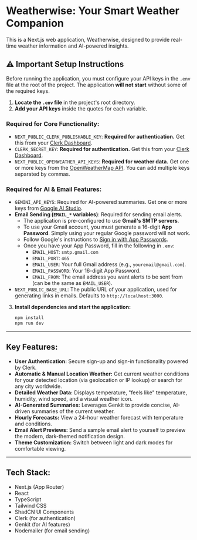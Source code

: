# Weatherwise: Your Smart Weather Companion

This is a Next.js web application, Weatherwise, designed to provide real-time weather information and AI-powered insights.

## ⚠️ Important Setup Instructions

Before running the application, you must configure your API keys in the `.env` file at the root of the project. The application **will not start** without some of the required keys.

1.  **Locate the `.env` file** in the project's root directory.
2.  **Add your API keys** inside the quotes for each variable.

### Required for Core Functionality:
*   `NEXT_PUBLIC_CLERK_PUBLISHABLE_KEY`: **Required for authentication.** Get this from your [Clerk Dashboard](https://dashboard.clerk.com/).
*   `CLERK_SECRET_KEY`: **Required for authentication.** Get this from your [Clerk Dashboard](https://dashboard.clerk.com/).
*   `NEXT_PUBLIC_OPENWEATHER_API_KEYS`: **Required for weather data.** Get one or more keys from the [OpenWeatherMap API](https://openweathermap.org/api). You can add multiple keys separated by commas.

### Required for AI & Email Features:
*   `GEMINI_API_KEYS`: Required for AI-powered summaries. Get one or more keys from [Google AI Studio](https://aistudio.google.com/).
*   **Email Sending (`EMAIL_*` variables)**: Required for sending email alerts.
    *   The application is pre-configured to use **Gmail's SMTP servers**.
    *   To use your Gmail account, you must generate a 16-digit **App Password**. Simply using your regular Google password will not work.
    *   Follow Google's instructions to [Sign in with App Passwords](https://support.google.com/accounts/answer/185833).
    *   Once you have your App Password, fill in the following in `.env`:
        *   `EMAIL_HOST`: `smtp.gmail.com`
        *   `EMAIL_PORT`: `465`
        *   `EMAIL_USER`: Your full Gmail address (e.g., `youremail@gmail.com`).
        *   `EMAIL_PASSWORD`: Your 16-digit App Password.
        *   `EMAIL_FROM`: The email address you want alerts to be sent from (can be the same as `EMAIL_USER`).
*   `NEXT_PUBLIC_BASE_URL`: The public URL of your application, used for generating links in emails. Defaults to `http://localhost:3000`.

3.  **Install dependencies and start the application:**
    ```bash
    npm install
    npm run dev
    ```

---

## Key Features:

*   **User Authentication:** Secure sign-up and sign-in functionality powered by Clerk.
*   **Automatic & Manual Location Weather:** Get current weather conditions for your detected location (via geolocation or IP lookup) or search for any city worldwide.
*   **Detailed Weather Data:** Displays temperature, "feels like" temperature, humidity, wind speed, and a visual weather icon.
*   **AI-Generated Summaries:** Leverages Genkit to provide concise, AI-driven summaries of the current weather.
*   **Hourly Forecasts:** View a 24-hour weather forecast with temperature and conditions.
*   **Email Alert Previews:** Send a sample email alert to yourself to preview the modern, dark-themed notification design.
*   **Theme Customization:** Switch between light and dark modes for comfortable viewing.

---

## Tech Stack:

*   Next.js (App Router)
*   React
*   TypeScript
*   Tailwind CSS
*   ShadCN UI Components
*   Clerk (for authentication)
*   Genkit (for AI features)
*   Nodemailer (for email sending)
